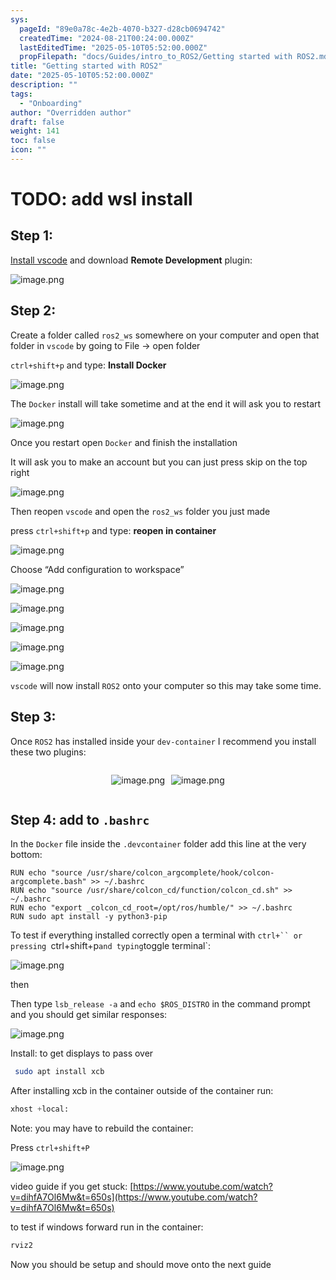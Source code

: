 ```yaml
---
sys:
  pageId: "89e0a78c-4e2b-4070-b327-d28cb0694742"
  createdTime: "2024-08-21T00:24:00.000Z"
  lastEditedTime: "2025-05-10T05:52:00.000Z"
  propFilepath: "docs/Guides/intro_to_ROS2/Getting started with ROS2.md"
title: "Getting started with ROS2"
date: "2025-05-10T05:52:00.000Z"
description: ""
tags:
  - "Onboarding"
author: "Overridden author"
draft: false
weight: 141
toc: false
icon: ""
---
```


# TODO: add wsl install

## Step 1:

[Install vscode](https://code.visualstudio.com/download) and download **Remote Development** plugin:

![image.png](https://prod-files-secure.s3.us-west-2.amazonaws.com/d518164a-d88e-44d1-a4ee-3adb3bd8bce0/efb52993-1881-4a40-b95e-6f020334f022/image.png?X-Amz-Algorithm=AWS4-HMAC-SHA256&X-Amz-Content-Sha256=UNSIGNED-PAYLOAD&X-Amz-Credential=ASIAZI2LB46665EUPPIW%2F20250621%2Fus-west-2%2Fs3%2Faws4_request&X-Amz-Date=20250621T110602Z&X-Amz-Expires=3600&X-Amz-Security-Token=IQoJb3JpZ2luX2VjEOj%2F%2F%2F%2F%2F%2F%2F%2F%2F%2FwEaCXVzLXdlc3QtMiJHMEUCIBPTiFfLvMsbzubSGyJbNnp4uN72b4jEORnFlIYCw%2B0%2FAiEA8sfusO%2FQojeKF2BgjeNqqRyECtXfvzriZQV%2Fwyry74sqiAQI0f%2F%2F%2F%2F%2F%2F%2F%2F%2F%2FARAAGgw2Mzc0MjMxODM4MDUiDMSr%2BNxKNpArsGdLZSrcA7Qfp5G0ThyzOhicjLFt015vFjnyhSuITHx%2BoMsypx5dQUr%2FKmPUJhv5VO2uWB5GQ%2B8p1kLAAJTL9VH2Zoh7Mfwx9%2BE%2BDQEIiiQWFUvFu2sh76qmiAQh7kBNX%2BXh043rtXWEie07fs0cZt%2Baz%2Fsb1ujLDUB2oRR8ZS00IuqycmVIqhQNP87Nda66u9s7we7fWRLgAbdfvRVcS6USjl8Go0O9cPuOrgOSU5VZHrgceH0ZfrKsbH9vsOg3%2BamipKShq3t67JkVFVHrb%2BD5r4Y7idx8gG3IxWglWZhX2hjymaFZyyXppCCOCIXyPe9K%2F8XokYJ5cTewdLcwsT4kF6mDGZV5H3zeEzfTbwhCjADmJAPNoe7OjWVVFSPliYDZMm93Geo6NgvCB78Jq%2FRS6AoatrNmt%2Bx39R7ae2WwQyweuRZudszV1EHPWZP8QEHPKGhn%2F%2FqkCU%2FBh6FeGBpMMSFmU66RuKNamrCY0q9Kz3SVC9AMP%2BbPEyAka2AnJfVWVbDTiwGWh6%2F7W9gU4W5nG%2B6lSwotM7jDLMIcbovXa0gcA3imuSVPvk1z7D%2FR57MTUQw7mRLl9m7Op%2BibQ7WGB7UJX35NafUC7Rlhef0C4AtZPchAuiFuCzJEiejVPv9DMO7L2cIGOqUBMYu4mkaL2iWBmJO4Fdx%2Bm7F4RkaDVriEsPffLgmjQLNOIycd6qDrEUQYBYuI4J%2Fs1PTfxl5Z7yAh40GFAEqcZGVcj8zomN9xFn4ouhqR8eCS18h9IUroa0DAlAqEQgt28Bd5heh%2BsAdMTS%2BBJSQRMJe4FlrH5MeNrYkGTC19weXP%2BZNtRk4xEnpkjndchF6TE9ZjS5T9JWuiKDfsvjFmwpyovv3m&X-Amz-Signature=6ace73a5cad2b4c3c8db94a2e543031113181619cb3f499229bf5d7e2632d0b3&X-Amz-SignedHeaders=host&x-amz-checksum-mode=ENABLED&x-id=GetObject)

## Step 2:

Create a folder called `ros2_ws` somewhere on your computer and open that folder in `vscode` by going to File → open folder 

`ctrl+shift+p` and type: **Install Docker**

![image.png](https://prod-files-secure.s3.us-west-2.amazonaws.com/d518164a-d88e-44d1-a4ee-3adb3bd8bce0/2269dc0e-1cd5-47ff-bceb-c04ad9b2eab0/image.png?X-Amz-Algorithm=AWS4-HMAC-SHA256&X-Amz-Content-Sha256=UNSIGNED-PAYLOAD&X-Amz-Credential=ASIAZI2LB46665EUPPIW%2F20250621%2Fus-west-2%2Fs3%2Faws4_request&X-Amz-Date=20250621T110602Z&X-Amz-Expires=3600&X-Amz-Security-Token=IQoJb3JpZ2luX2VjEOj%2F%2F%2F%2F%2F%2F%2F%2F%2F%2FwEaCXVzLXdlc3QtMiJHMEUCIBPTiFfLvMsbzubSGyJbNnp4uN72b4jEORnFlIYCw%2B0%2FAiEA8sfusO%2FQojeKF2BgjeNqqRyECtXfvzriZQV%2Fwyry74sqiAQI0f%2F%2F%2F%2F%2F%2F%2F%2F%2F%2FARAAGgw2Mzc0MjMxODM4MDUiDMSr%2BNxKNpArsGdLZSrcA7Qfp5G0ThyzOhicjLFt015vFjnyhSuITHx%2BoMsypx5dQUr%2FKmPUJhv5VO2uWB5GQ%2B8p1kLAAJTL9VH2Zoh7Mfwx9%2BE%2BDQEIiiQWFUvFu2sh76qmiAQh7kBNX%2BXh043rtXWEie07fs0cZt%2Baz%2Fsb1ujLDUB2oRR8ZS00IuqycmVIqhQNP87Nda66u9s7we7fWRLgAbdfvRVcS6USjl8Go0O9cPuOrgOSU5VZHrgceH0ZfrKsbH9vsOg3%2BamipKShq3t67JkVFVHrb%2BD5r4Y7idx8gG3IxWglWZhX2hjymaFZyyXppCCOCIXyPe9K%2F8XokYJ5cTewdLcwsT4kF6mDGZV5H3zeEzfTbwhCjADmJAPNoe7OjWVVFSPliYDZMm93Geo6NgvCB78Jq%2FRS6AoatrNmt%2Bx39R7ae2WwQyweuRZudszV1EHPWZP8QEHPKGhn%2F%2FqkCU%2FBh6FeGBpMMSFmU66RuKNamrCY0q9Kz3SVC9AMP%2BbPEyAka2AnJfVWVbDTiwGWh6%2F7W9gU4W5nG%2B6lSwotM7jDLMIcbovXa0gcA3imuSVPvk1z7D%2FR57MTUQw7mRLl9m7Op%2BibQ7WGB7UJX35NafUC7Rlhef0C4AtZPchAuiFuCzJEiejVPv9DMO7L2cIGOqUBMYu4mkaL2iWBmJO4Fdx%2Bm7F4RkaDVriEsPffLgmjQLNOIycd6qDrEUQYBYuI4J%2Fs1PTfxl5Z7yAh40GFAEqcZGVcj8zomN9xFn4ouhqR8eCS18h9IUroa0DAlAqEQgt28Bd5heh%2BsAdMTS%2BBJSQRMJe4FlrH5MeNrYkGTC19weXP%2BZNtRk4xEnpkjndchF6TE9ZjS5T9JWuiKDfsvjFmwpyovv3m&X-Amz-Signature=4c350191cb4b75b57425e06711dc533e15152330d74d502a1702436dfcf87dbd&X-Amz-SignedHeaders=host&x-amz-checksum-mode=ENABLED&x-id=GetObject)

The `Docker` install will take sometime and at the end it will ask you to restart

![image.png](https://prod-files-secure.s3.us-west-2.amazonaws.com/d518164a-d88e-44d1-a4ee-3adb3bd8bce0/ed233f78-be33-4b1f-b89c-9c346c0e961e/image.png?X-Amz-Algorithm=AWS4-HMAC-SHA256&X-Amz-Content-Sha256=UNSIGNED-PAYLOAD&X-Amz-Credential=ASIAZI2LB46665EUPPIW%2F20250621%2Fus-west-2%2Fs3%2Faws4_request&X-Amz-Date=20250621T110602Z&X-Amz-Expires=3600&X-Amz-Security-Token=IQoJb3JpZ2luX2VjEOj%2F%2F%2F%2F%2F%2F%2F%2F%2F%2FwEaCXVzLXdlc3QtMiJHMEUCIBPTiFfLvMsbzubSGyJbNnp4uN72b4jEORnFlIYCw%2B0%2FAiEA8sfusO%2FQojeKF2BgjeNqqRyECtXfvzriZQV%2Fwyry74sqiAQI0f%2F%2F%2F%2F%2F%2F%2F%2F%2F%2FARAAGgw2Mzc0MjMxODM4MDUiDMSr%2BNxKNpArsGdLZSrcA7Qfp5G0ThyzOhicjLFt015vFjnyhSuITHx%2BoMsypx5dQUr%2FKmPUJhv5VO2uWB5GQ%2B8p1kLAAJTL9VH2Zoh7Mfwx9%2BE%2BDQEIiiQWFUvFu2sh76qmiAQh7kBNX%2BXh043rtXWEie07fs0cZt%2Baz%2Fsb1ujLDUB2oRR8ZS00IuqycmVIqhQNP87Nda66u9s7we7fWRLgAbdfvRVcS6USjl8Go0O9cPuOrgOSU5VZHrgceH0ZfrKsbH9vsOg3%2BamipKShq3t67JkVFVHrb%2BD5r4Y7idx8gG3IxWglWZhX2hjymaFZyyXppCCOCIXyPe9K%2F8XokYJ5cTewdLcwsT4kF6mDGZV5H3zeEzfTbwhCjADmJAPNoe7OjWVVFSPliYDZMm93Geo6NgvCB78Jq%2FRS6AoatrNmt%2Bx39R7ae2WwQyweuRZudszV1EHPWZP8QEHPKGhn%2F%2FqkCU%2FBh6FeGBpMMSFmU66RuKNamrCY0q9Kz3SVC9AMP%2BbPEyAka2AnJfVWVbDTiwGWh6%2F7W9gU4W5nG%2B6lSwotM7jDLMIcbovXa0gcA3imuSVPvk1z7D%2FR57MTUQw7mRLl9m7Op%2BibQ7WGB7UJX35NafUC7Rlhef0C4AtZPchAuiFuCzJEiejVPv9DMO7L2cIGOqUBMYu4mkaL2iWBmJO4Fdx%2Bm7F4RkaDVriEsPffLgmjQLNOIycd6qDrEUQYBYuI4J%2Fs1PTfxl5Z7yAh40GFAEqcZGVcj8zomN9xFn4ouhqR8eCS18h9IUroa0DAlAqEQgt28Bd5heh%2BsAdMTS%2BBJSQRMJe4FlrH5MeNrYkGTC19weXP%2BZNtRk4xEnpkjndchF6TE9ZjS5T9JWuiKDfsvjFmwpyovv3m&X-Amz-Signature=808b66a13482342b9f2d631a1e545f1a1ebcb4251355c8b75409508ed94ad017&X-Amz-SignedHeaders=host&x-amz-checksum-mode=ENABLED&x-id=GetObject)

Once you restart open `Docker` and finish the installation

It will ask you to make an account but you can just press skip on the top right

![image.png](https://prod-files-secure.s3.us-west-2.amazonaws.com/d518164a-d88e-44d1-a4ee-3adb3bd8bce0/21010ad9-1659-4fd9-9f59-9932a09b2a3d/image.png?X-Amz-Algorithm=AWS4-HMAC-SHA256&X-Amz-Content-Sha256=UNSIGNED-PAYLOAD&X-Amz-Credential=ASIAZI2LB46665EUPPIW%2F20250621%2Fus-west-2%2Fs3%2Faws4_request&X-Amz-Date=20250621T110602Z&X-Amz-Expires=3600&X-Amz-Security-Token=IQoJb3JpZ2luX2VjEOj%2F%2F%2F%2F%2F%2F%2F%2F%2F%2FwEaCXVzLXdlc3QtMiJHMEUCIBPTiFfLvMsbzubSGyJbNnp4uN72b4jEORnFlIYCw%2B0%2FAiEA8sfusO%2FQojeKF2BgjeNqqRyECtXfvzriZQV%2Fwyry74sqiAQI0f%2F%2F%2F%2F%2F%2F%2F%2F%2F%2FARAAGgw2Mzc0MjMxODM4MDUiDMSr%2BNxKNpArsGdLZSrcA7Qfp5G0ThyzOhicjLFt015vFjnyhSuITHx%2BoMsypx5dQUr%2FKmPUJhv5VO2uWB5GQ%2B8p1kLAAJTL9VH2Zoh7Mfwx9%2BE%2BDQEIiiQWFUvFu2sh76qmiAQh7kBNX%2BXh043rtXWEie07fs0cZt%2Baz%2Fsb1ujLDUB2oRR8ZS00IuqycmVIqhQNP87Nda66u9s7we7fWRLgAbdfvRVcS6USjl8Go0O9cPuOrgOSU5VZHrgceH0ZfrKsbH9vsOg3%2BamipKShq3t67JkVFVHrb%2BD5r4Y7idx8gG3IxWglWZhX2hjymaFZyyXppCCOCIXyPe9K%2F8XokYJ5cTewdLcwsT4kF6mDGZV5H3zeEzfTbwhCjADmJAPNoe7OjWVVFSPliYDZMm93Geo6NgvCB78Jq%2FRS6AoatrNmt%2Bx39R7ae2WwQyweuRZudszV1EHPWZP8QEHPKGhn%2F%2FqkCU%2FBh6FeGBpMMSFmU66RuKNamrCY0q9Kz3SVC9AMP%2BbPEyAka2AnJfVWVbDTiwGWh6%2F7W9gU4W5nG%2B6lSwotM7jDLMIcbovXa0gcA3imuSVPvk1z7D%2FR57MTUQw7mRLl9m7Op%2BibQ7WGB7UJX35NafUC7Rlhef0C4AtZPchAuiFuCzJEiejVPv9DMO7L2cIGOqUBMYu4mkaL2iWBmJO4Fdx%2Bm7F4RkaDVriEsPffLgmjQLNOIycd6qDrEUQYBYuI4J%2Fs1PTfxl5Z7yAh40GFAEqcZGVcj8zomN9xFn4ouhqR8eCS18h9IUroa0DAlAqEQgt28Bd5heh%2BsAdMTS%2BBJSQRMJe4FlrH5MeNrYkGTC19weXP%2BZNtRk4xEnpkjndchF6TE9ZjS5T9JWuiKDfsvjFmwpyovv3m&X-Amz-Signature=e479202b8fc1a44dec1f72be4ecdc2dd0adb197c70c7f66fff1819e12cc2b828&X-Amz-SignedHeaders=host&x-amz-checksum-mode=ENABLED&x-id=GetObject)

Then reopen `vscode` and open the `ros2_ws` folder you just made

press `ctrl+shift+p` and type: **reopen in container**

![image.png](https://prod-files-secure.s3.us-west-2.amazonaws.com/d518164a-d88e-44d1-a4ee-3adb3bd8bce0/4e93b8c2-41ad-488c-8095-c74205196118/image.png?X-Amz-Algorithm=AWS4-HMAC-SHA256&X-Amz-Content-Sha256=UNSIGNED-PAYLOAD&X-Amz-Credential=ASIAZI2LB46665EUPPIW%2F20250621%2Fus-west-2%2Fs3%2Faws4_request&X-Amz-Date=20250621T110602Z&X-Amz-Expires=3600&X-Amz-Security-Token=IQoJb3JpZ2luX2VjEOj%2F%2F%2F%2F%2F%2F%2F%2F%2F%2FwEaCXVzLXdlc3QtMiJHMEUCIBPTiFfLvMsbzubSGyJbNnp4uN72b4jEORnFlIYCw%2B0%2FAiEA8sfusO%2FQojeKF2BgjeNqqRyECtXfvzriZQV%2Fwyry74sqiAQI0f%2F%2F%2F%2F%2F%2F%2F%2F%2F%2FARAAGgw2Mzc0MjMxODM4MDUiDMSr%2BNxKNpArsGdLZSrcA7Qfp5G0ThyzOhicjLFt015vFjnyhSuITHx%2BoMsypx5dQUr%2FKmPUJhv5VO2uWB5GQ%2B8p1kLAAJTL9VH2Zoh7Mfwx9%2BE%2BDQEIiiQWFUvFu2sh76qmiAQh7kBNX%2BXh043rtXWEie07fs0cZt%2Baz%2Fsb1ujLDUB2oRR8ZS00IuqycmVIqhQNP87Nda66u9s7we7fWRLgAbdfvRVcS6USjl8Go0O9cPuOrgOSU5VZHrgceH0ZfrKsbH9vsOg3%2BamipKShq3t67JkVFVHrb%2BD5r4Y7idx8gG3IxWglWZhX2hjymaFZyyXppCCOCIXyPe9K%2F8XokYJ5cTewdLcwsT4kF6mDGZV5H3zeEzfTbwhCjADmJAPNoe7OjWVVFSPliYDZMm93Geo6NgvCB78Jq%2FRS6AoatrNmt%2Bx39R7ae2WwQyweuRZudszV1EHPWZP8QEHPKGhn%2F%2FqkCU%2FBh6FeGBpMMSFmU66RuKNamrCY0q9Kz3SVC9AMP%2BbPEyAka2AnJfVWVbDTiwGWh6%2F7W9gU4W5nG%2B6lSwotM7jDLMIcbovXa0gcA3imuSVPvk1z7D%2FR57MTUQw7mRLl9m7Op%2BibQ7WGB7UJX35NafUC7Rlhef0C4AtZPchAuiFuCzJEiejVPv9DMO7L2cIGOqUBMYu4mkaL2iWBmJO4Fdx%2Bm7F4RkaDVriEsPffLgmjQLNOIycd6qDrEUQYBYuI4J%2Fs1PTfxl5Z7yAh40GFAEqcZGVcj8zomN9xFn4ouhqR8eCS18h9IUroa0DAlAqEQgt28Bd5heh%2BsAdMTS%2BBJSQRMJe4FlrH5MeNrYkGTC19weXP%2BZNtRk4xEnpkjndchF6TE9ZjS5T9JWuiKDfsvjFmwpyovv3m&X-Amz-Signature=889ae5a914feea0041cc3dfe85ddc70b9812e4d2fd462a8bc629304d167eda10&X-Amz-SignedHeaders=host&x-amz-checksum-mode=ENABLED&x-id=GetObject)

Choose “Add configuration to workspace”

![image.png](https://prod-files-secure.s3.us-west-2.amazonaws.com/d518164a-d88e-44d1-a4ee-3adb3bd8bce0/9560b282-5060-4989-ba37-97e7b2c22476/image.png?X-Amz-Algorithm=AWS4-HMAC-SHA256&X-Amz-Content-Sha256=UNSIGNED-PAYLOAD&X-Amz-Credential=ASIAZI2LB46665EUPPIW%2F20250621%2Fus-west-2%2Fs3%2Faws4_request&X-Amz-Date=20250621T110602Z&X-Amz-Expires=3600&X-Amz-Security-Token=IQoJb3JpZ2luX2VjEOj%2F%2F%2F%2F%2F%2F%2F%2F%2F%2FwEaCXVzLXdlc3QtMiJHMEUCIBPTiFfLvMsbzubSGyJbNnp4uN72b4jEORnFlIYCw%2B0%2FAiEA8sfusO%2FQojeKF2BgjeNqqRyECtXfvzriZQV%2Fwyry74sqiAQI0f%2F%2F%2F%2F%2F%2F%2F%2F%2F%2FARAAGgw2Mzc0MjMxODM4MDUiDMSr%2BNxKNpArsGdLZSrcA7Qfp5G0ThyzOhicjLFt015vFjnyhSuITHx%2BoMsypx5dQUr%2FKmPUJhv5VO2uWB5GQ%2B8p1kLAAJTL9VH2Zoh7Mfwx9%2BE%2BDQEIiiQWFUvFu2sh76qmiAQh7kBNX%2BXh043rtXWEie07fs0cZt%2Baz%2Fsb1ujLDUB2oRR8ZS00IuqycmVIqhQNP87Nda66u9s7we7fWRLgAbdfvRVcS6USjl8Go0O9cPuOrgOSU5VZHrgceH0ZfrKsbH9vsOg3%2BamipKShq3t67JkVFVHrb%2BD5r4Y7idx8gG3IxWglWZhX2hjymaFZyyXppCCOCIXyPe9K%2F8XokYJ5cTewdLcwsT4kF6mDGZV5H3zeEzfTbwhCjADmJAPNoe7OjWVVFSPliYDZMm93Geo6NgvCB78Jq%2FRS6AoatrNmt%2Bx39R7ae2WwQyweuRZudszV1EHPWZP8QEHPKGhn%2F%2FqkCU%2FBh6FeGBpMMSFmU66RuKNamrCY0q9Kz3SVC9AMP%2BbPEyAka2AnJfVWVbDTiwGWh6%2F7W9gU4W5nG%2B6lSwotM7jDLMIcbovXa0gcA3imuSVPvk1z7D%2FR57MTUQw7mRLl9m7Op%2BibQ7WGB7UJX35NafUC7Rlhef0C4AtZPchAuiFuCzJEiejVPv9DMO7L2cIGOqUBMYu4mkaL2iWBmJO4Fdx%2Bm7F4RkaDVriEsPffLgmjQLNOIycd6qDrEUQYBYuI4J%2Fs1PTfxl5Z7yAh40GFAEqcZGVcj8zomN9xFn4ouhqR8eCS18h9IUroa0DAlAqEQgt28Bd5heh%2BsAdMTS%2BBJSQRMJe4FlrH5MeNrYkGTC19weXP%2BZNtRk4xEnpkjndchF6TE9ZjS5T9JWuiKDfsvjFmwpyovv3m&X-Amz-Signature=478086452ec6f38ae2ddee2c0a4eccceaa6d33276252eec7d3af4fc0a7b68902&X-Amz-SignedHeaders=host&x-amz-checksum-mode=ENABLED&x-id=GetObject)

![image.png](https://prod-files-secure.s3.us-west-2.amazonaws.com/d518164a-d88e-44d1-a4ee-3adb3bd8bce0/2ee63f81-886b-48e8-a553-dc6e5eac99e4/image.png?X-Amz-Algorithm=AWS4-HMAC-SHA256&X-Amz-Content-Sha256=UNSIGNED-PAYLOAD&X-Amz-Credential=ASIAZI2LB46665EUPPIW%2F20250621%2Fus-west-2%2Fs3%2Faws4_request&X-Amz-Date=20250621T110602Z&X-Amz-Expires=3600&X-Amz-Security-Token=IQoJb3JpZ2luX2VjEOj%2F%2F%2F%2F%2F%2F%2F%2F%2F%2FwEaCXVzLXdlc3QtMiJHMEUCIBPTiFfLvMsbzubSGyJbNnp4uN72b4jEORnFlIYCw%2B0%2FAiEA8sfusO%2FQojeKF2BgjeNqqRyECtXfvzriZQV%2Fwyry74sqiAQI0f%2F%2F%2F%2F%2F%2F%2F%2F%2F%2FARAAGgw2Mzc0MjMxODM4MDUiDMSr%2BNxKNpArsGdLZSrcA7Qfp5G0ThyzOhicjLFt015vFjnyhSuITHx%2BoMsypx5dQUr%2FKmPUJhv5VO2uWB5GQ%2B8p1kLAAJTL9VH2Zoh7Mfwx9%2BE%2BDQEIiiQWFUvFu2sh76qmiAQh7kBNX%2BXh043rtXWEie07fs0cZt%2Baz%2Fsb1ujLDUB2oRR8ZS00IuqycmVIqhQNP87Nda66u9s7we7fWRLgAbdfvRVcS6USjl8Go0O9cPuOrgOSU5VZHrgceH0ZfrKsbH9vsOg3%2BamipKShq3t67JkVFVHrb%2BD5r4Y7idx8gG3IxWglWZhX2hjymaFZyyXppCCOCIXyPe9K%2F8XokYJ5cTewdLcwsT4kF6mDGZV5H3zeEzfTbwhCjADmJAPNoe7OjWVVFSPliYDZMm93Geo6NgvCB78Jq%2FRS6AoatrNmt%2Bx39R7ae2WwQyweuRZudszV1EHPWZP8QEHPKGhn%2F%2FqkCU%2FBh6FeGBpMMSFmU66RuKNamrCY0q9Kz3SVC9AMP%2BbPEyAka2AnJfVWVbDTiwGWh6%2F7W9gU4W5nG%2B6lSwotM7jDLMIcbovXa0gcA3imuSVPvk1z7D%2FR57MTUQw7mRLl9m7Op%2BibQ7WGB7UJX35NafUC7Rlhef0C4AtZPchAuiFuCzJEiejVPv9DMO7L2cIGOqUBMYu4mkaL2iWBmJO4Fdx%2Bm7F4RkaDVriEsPffLgmjQLNOIycd6qDrEUQYBYuI4J%2Fs1PTfxl5Z7yAh40GFAEqcZGVcj8zomN9xFn4ouhqR8eCS18h9IUroa0DAlAqEQgt28Bd5heh%2BsAdMTS%2BBJSQRMJe4FlrH5MeNrYkGTC19weXP%2BZNtRk4xEnpkjndchF6TE9ZjS5T9JWuiKDfsvjFmwpyovv3m&X-Amz-Signature=1c9797fe8c028ef6368f405ac2b133c37b0b6fed9a3558a1e43507e6a1415047&X-Amz-SignedHeaders=host&x-amz-checksum-mode=ENABLED&x-id=GetObject)

![image.png](https://prod-files-secure.s3.us-west-2.amazonaws.com/d518164a-d88e-44d1-a4ee-3adb3bd8bce0/ae1580b2-b048-407e-aed9-b584224a7a04/image.png?X-Amz-Algorithm=AWS4-HMAC-SHA256&X-Amz-Content-Sha256=UNSIGNED-PAYLOAD&X-Amz-Credential=ASIAZI2LB46665EUPPIW%2F20250621%2Fus-west-2%2Fs3%2Faws4_request&X-Amz-Date=20250621T110602Z&X-Amz-Expires=3600&X-Amz-Security-Token=IQoJb3JpZ2luX2VjEOj%2F%2F%2F%2F%2F%2F%2F%2F%2F%2FwEaCXVzLXdlc3QtMiJHMEUCIBPTiFfLvMsbzubSGyJbNnp4uN72b4jEORnFlIYCw%2B0%2FAiEA8sfusO%2FQojeKF2BgjeNqqRyECtXfvzriZQV%2Fwyry74sqiAQI0f%2F%2F%2F%2F%2F%2F%2F%2F%2F%2FARAAGgw2Mzc0MjMxODM4MDUiDMSr%2BNxKNpArsGdLZSrcA7Qfp5G0ThyzOhicjLFt015vFjnyhSuITHx%2BoMsypx5dQUr%2FKmPUJhv5VO2uWB5GQ%2B8p1kLAAJTL9VH2Zoh7Mfwx9%2BE%2BDQEIiiQWFUvFu2sh76qmiAQh7kBNX%2BXh043rtXWEie07fs0cZt%2Baz%2Fsb1ujLDUB2oRR8ZS00IuqycmVIqhQNP87Nda66u9s7we7fWRLgAbdfvRVcS6USjl8Go0O9cPuOrgOSU5VZHrgceH0ZfrKsbH9vsOg3%2BamipKShq3t67JkVFVHrb%2BD5r4Y7idx8gG3IxWglWZhX2hjymaFZyyXppCCOCIXyPe9K%2F8XokYJ5cTewdLcwsT4kF6mDGZV5H3zeEzfTbwhCjADmJAPNoe7OjWVVFSPliYDZMm93Geo6NgvCB78Jq%2FRS6AoatrNmt%2Bx39R7ae2WwQyweuRZudszV1EHPWZP8QEHPKGhn%2F%2FqkCU%2FBh6FeGBpMMSFmU66RuKNamrCY0q9Kz3SVC9AMP%2BbPEyAka2AnJfVWVbDTiwGWh6%2F7W9gU4W5nG%2B6lSwotM7jDLMIcbovXa0gcA3imuSVPvk1z7D%2FR57MTUQw7mRLl9m7Op%2BibQ7WGB7UJX35NafUC7Rlhef0C4AtZPchAuiFuCzJEiejVPv9DMO7L2cIGOqUBMYu4mkaL2iWBmJO4Fdx%2Bm7F4RkaDVriEsPffLgmjQLNOIycd6qDrEUQYBYuI4J%2Fs1PTfxl5Z7yAh40GFAEqcZGVcj8zomN9xFn4ouhqR8eCS18h9IUroa0DAlAqEQgt28Bd5heh%2BsAdMTS%2BBJSQRMJe4FlrH5MeNrYkGTC19weXP%2BZNtRk4xEnpkjndchF6TE9ZjS5T9JWuiKDfsvjFmwpyovv3m&X-Amz-Signature=7c2690c7224477ccd2adbf112e8bab04fdecbb256bfd17086823be60bbe0ae26&X-Amz-SignedHeaders=host&x-amz-checksum-mode=ENABLED&x-id=GetObject)

![image.png](https://prod-files-secure.s3.us-west-2.amazonaws.com/d518164a-d88e-44d1-a4ee-3adb3bd8bce0/53255b28-f75e-430f-b9e3-c0ac8577e42b/image.png?X-Amz-Algorithm=AWS4-HMAC-SHA256&X-Amz-Content-Sha256=UNSIGNED-PAYLOAD&X-Amz-Credential=ASIAZI2LB46665EUPPIW%2F20250621%2Fus-west-2%2Fs3%2Faws4_request&X-Amz-Date=20250621T110602Z&X-Amz-Expires=3600&X-Amz-Security-Token=IQoJb3JpZ2luX2VjEOj%2F%2F%2F%2F%2F%2F%2F%2F%2F%2FwEaCXVzLXdlc3QtMiJHMEUCIBPTiFfLvMsbzubSGyJbNnp4uN72b4jEORnFlIYCw%2B0%2FAiEA8sfusO%2FQojeKF2BgjeNqqRyECtXfvzriZQV%2Fwyry74sqiAQI0f%2F%2F%2F%2F%2F%2F%2F%2F%2F%2FARAAGgw2Mzc0MjMxODM4MDUiDMSr%2BNxKNpArsGdLZSrcA7Qfp5G0ThyzOhicjLFt015vFjnyhSuITHx%2BoMsypx5dQUr%2FKmPUJhv5VO2uWB5GQ%2B8p1kLAAJTL9VH2Zoh7Mfwx9%2BE%2BDQEIiiQWFUvFu2sh76qmiAQh7kBNX%2BXh043rtXWEie07fs0cZt%2Baz%2Fsb1ujLDUB2oRR8ZS00IuqycmVIqhQNP87Nda66u9s7we7fWRLgAbdfvRVcS6USjl8Go0O9cPuOrgOSU5VZHrgceH0ZfrKsbH9vsOg3%2BamipKShq3t67JkVFVHrb%2BD5r4Y7idx8gG3IxWglWZhX2hjymaFZyyXppCCOCIXyPe9K%2F8XokYJ5cTewdLcwsT4kF6mDGZV5H3zeEzfTbwhCjADmJAPNoe7OjWVVFSPliYDZMm93Geo6NgvCB78Jq%2FRS6AoatrNmt%2Bx39R7ae2WwQyweuRZudszV1EHPWZP8QEHPKGhn%2F%2FqkCU%2FBh6FeGBpMMSFmU66RuKNamrCY0q9Kz3SVC9AMP%2BbPEyAka2AnJfVWVbDTiwGWh6%2F7W9gU4W5nG%2B6lSwotM7jDLMIcbovXa0gcA3imuSVPvk1z7D%2FR57MTUQw7mRLl9m7Op%2BibQ7WGB7UJX35NafUC7Rlhef0C4AtZPchAuiFuCzJEiejVPv9DMO7L2cIGOqUBMYu4mkaL2iWBmJO4Fdx%2Bm7F4RkaDVriEsPffLgmjQLNOIycd6qDrEUQYBYuI4J%2Fs1PTfxl5Z7yAh40GFAEqcZGVcj8zomN9xFn4ouhqR8eCS18h9IUroa0DAlAqEQgt28Bd5heh%2BsAdMTS%2BBJSQRMJe4FlrH5MeNrYkGTC19weXP%2BZNtRk4xEnpkjndchF6TE9ZjS5T9JWuiKDfsvjFmwpyovv3m&X-Amz-Signature=8b3e1a8dc25da91956c44a37c8e457de0c4217c0e0db42789a065a456202b943&X-Amz-SignedHeaders=host&x-amz-checksum-mode=ENABLED&x-id=GetObject)

![image.png](https://prod-files-secure.s3.us-west-2.amazonaws.com/d518164a-d88e-44d1-a4ee-3adb3bd8bce0/7c562767-5af9-4ffb-97d1-327bcdf4ee00/image.png?X-Amz-Algorithm=AWS4-HMAC-SHA256&X-Amz-Content-Sha256=UNSIGNED-PAYLOAD&X-Amz-Credential=ASIAZI2LB46665EUPPIW%2F20250621%2Fus-west-2%2Fs3%2Faws4_request&X-Amz-Date=20250621T110602Z&X-Amz-Expires=3600&X-Amz-Security-Token=IQoJb3JpZ2luX2VjEOj%2F%2F%2F%2F%2F%2F%2F%2F%2F%2FwEaCXVzLXdlc3QtMiJHMEUCIBPTiFfLvMsbzubSGyJbNnp4uN72b4jEORnFlIYCw%2B0%2FAiEA8sfusO%2FQojeKF2BgjeNqqRyECtXfvzriZQV%2Fwyry74sqiAQI0f%2F%2F%2F%2F%2F%2F%2F%2F%2F%2FARAAGgw2Mzc0MjMxODM4MDUiDMSr%2BNxKNpArsGdLZSrcA7Qfp5G0ThyzOhicjLFt015vFjnyhSuITHx%2BoMsypx5dQUr%2FKmPUJhv5VO2uWB5GQ%2B8p1kLAAJTL9VH2Zoh7Mfwx9%2BE%2BDQEIiiQWFUvFu2sh76qmiAQh7kBNX%2BXh043rtXWEie07fs0cZt%2Baz%2Fsb1ujLDUB2oRR8ZS00IuqycmVIqhQNP87Nda66u9s7we7fWRLgAbdfvRVcS6USjl8Go0O9cPuOrgOSU5VZHrgceH0ZfrKsbH9vsOg3%2BamipKShq3t67JkVFVHrb%2BD5r4Y7idx8gG3IxWglWZhX2hjymaFZyyXppCCOCIXyPe9K%2F8XokYJ5cTewdLcwsT4kF6mDGZV5H3zeEzfTbwhCjADmJAPNoe7OjWVVFSPliYDZMm93Geo6NgvCB78Jq%2FRS6AoatrNmt%2Bx39R7ae2WwQyweuRZudszV1EHPWZP8QEHPKGhn%2F%2FqkCU%2FBh6FeGBpMMSFmU66RuKNamrCY0q9Kz3SVC9AMP%2BbPEyAka2AnJfVWVbDTiwGWh6%2F7W9gU4W5nG%2B6lSwotM7jDLMIcbovXa0gcA3imuSVPvk1z7D%2FR57MTUQw7mRLl9m7Op%2BibQ7WGB7UJX35NafUC7Rlhef0C4AtZPchAuiFuCzJEiejVPv9DMO7L2cIGOqUBMYu4mkaL2iWBmJO4Fdx%2Bm7F4RkaDVriEsPffLgmjQLNOIycd6qDrEUQYBYuI4J%2Fs1PTfxl5Z7yAh40GFAEqcZGVcj8zomN9xFn4ouhqR8eCS18h9IUroa0DAlAqEQgt28Bd5heh%2BsAdMTS%2BBJSQRMJe4FlrH5MeNrYkGTC19weXP%2BZNtRk4xEnpkjndchF6TE9ZjS5T9JWuiKDfsvjFmwpyovv3m&X-Amz-Signature=14d0aa813fd97ae4ee6d0012844ec50bda0b9c33e24ccf1a32d1092799fcbf19&X-Amz-SignedHeaders=host&x-amz-checksum-mode=ENABLED&x-id=GetObject)

`vscode` will now install `ROS2` onto your computer so this may take some time.

## Step 3:

Once `ROS2` has installed inside your `dev-container` I recommend you install these two plugins:

<div style="display: flex;flex-direction: row; column-gap:10px; max-width: 630px;justify-content: center;">
<div>

![image.png](https://prod-files-secure.s3.us-west-2.amazonaws.com/d518164a-d88e-44d1-a4ee-3adb3bd8bce0/3fc3d550-5a54-4ba1-ba6b-faa01cdb7369/image.png?X-Amz-Algorithm=AWS4-HMAC-SHA256&X-Amz-Content-Sha256=UNSIGNED-PAYLOAD&X-Amz-Credential=ASIAZI2LB4665IIHCXO4%2F20250621%2Fus-west-2%2Fs3%2Faws4_request&X-Amz-Date=20250621T110607Z&X-Amz-Expires=3600&X-Amz-Security-Token=IQoJb3JpZ2luX2VjEOb%2F%2F%2F%2F%2F%2F%2F%2F%2F%2FwEaCXVzLXdlc3QtMiJGMEQCIDpS3CBEHfVfswDS9iYAoOok0%2FVfyswhNvjF5yMCjV6WAiBIOAUc4dMSpcaIf3yAGH9u2U4epNFGsfgAkP%2FP6qWw8iqIBAjP%2F%2F%2F%2F%2F%2F%2F%2F%2F%2F8BEAAaDDYzNzQyMzE4MzgwNSIMxtmc89gykz9JcMh%2BKtwD%2FgTf2erJB25bdjmYTdcALpxnhQcPWuf07%2FrUQZ7TEkldlKW3KhL2Kjen95prm9hVmoPSf%2B5utPeccp1Re5Pa3obtM4q5aidV1CyI8iFkqlCcewzPSHov8X6X%2Bnti5%2Fd95i9wjMZX2HytbyC8XLtzlL7W2w6KGDdb2m5ZubJncwP547n533MRHR3WacfcKWFQxwJzn%2BwvOvTME0E7mlSoMBQEz0MKfU9Vc1H46JR8Je9kkjK8kB7PB%2FYTbwsOSFf3wgwYsVrj9qX17mY39kJrA4QSDjyVQQlK3v8eRJuC6664tMtQ%2FsajCJHWROkqAlNvimPMxQEFbXwVZa7Ea5piQlYdttrv93scbtHW6qxNNpSupNMjl7cgy2RujNT%2FXcSmDL%2FunZBwWacR1Ml3%2BxIi9uvtb7jhqC9aMdfwrE6Yum%2BDWebHZCGXjUlePAZgItrNkvXc4Wi5e0SHcd4gmXZzDAyDvL1hQ5l1lX5z%2F0%2Bu66ZrJusxE7LUBvyyeHBxXJhpToUEtUubacbWxSORpbYrcctDT2OoZPTrrIcJx2pmWdvluF2YdgN90EwRryATpCVd4QJpnq0AvjoYx7IpwdnRPKWlKbM8Is9VIS8OK2cw5Po55gdeqXhkOVuwwNMwpoPZwgY6pgESXih3LXUmhjzI04NU4lw6GwY0E1xI%2B85v8kYUKgYlK8cZy1F4%2BK7jcnqMmFwHTFnGNyxg%2BNCyjBhHICV5TFzT6aEsMH5D6SQSiYkd1qPC8ykOCO8fLY6RXUHGIelFincrk%2B6baxD0O4aNE5BM168S6dxwkF06tl6ojsm4cfFe0dZmLoN%2BzEVUWlJR%2FcwAWrEXKtonPUjxkHoe3z7b5lTLvcb3yZI3&X-Amz-Signature=f2186b57636661abf6441c2014bf276cabb526a8e8f73051156b1152baf52c82&X-Amz-SignedHeaders=host&x-amz-checksum-mode=ENABLED&x-id=GetObject)

</div>
<div>

![image.png](https://prod-files-secure.s3.us-west-2.amazonaws.com/d518164a-d88e-44d1-a4ee-3adb3bd8bce0/d994cc66-13c2-4093-a5a3-f84cf4601a82/image.png?X-Amz-Algorithm=AWS4-HMAC-SHA256&X-Amz-Content-Sha256=UNSIGNED-PAYLOAD&X-Amz-Credential=ASIAZI2LB466XLJUTLJV%2F20250621%2Fus-west-2%2Fs3%2Faws4_request&X-Amz-Date=20250621T110608Z&X-Amz-Expires=3600&X-Amz-Security-Token=IQoJb3JpZ2luX2VjEOj%2F%2F%2F%2F%2F%2F%2F%2F%2F%2FwEaCXVzLXdlc3QtMiJHMEUCIQD%2FW2yGGFVDpUlg0uiySirCdBtPlSwZF1ttyddRMYcYWQIgPrAav6tRx96huKZY%2BC5gtUXXDjNBGqLqy3gyayfGlxgqiAQI0f%2F%2F%2F%2F%2F%2F%2F%2F%2F%2FARAAGgw2Mzc0MjMxODM4MDUiDHFOL0jl%2FV1eOkpRtircA2t18P8QTUy%2FzRi92K8BKi42x1PjSW4IGjZi0bjHABJFeUB1K%2FZXC6U6UTiKPWQRSjXi4y89CIQ9Q9BL2cx1Yu55sItxzpHNySm5PTUL7DCg%2BEk8I7vSuSwJapaxXgDnB0e%2BL12LOOMfkxki7u6GStRhRCoLp16Fd6Oy%2BHVrmQ1Dwy1S%2BJhQQ%2F2YpV7AdpmtrGLEVN0snp7gSCS424iKBSdqN6uvy3S9%2BwoyFF9n%2Fd71jj715xkI%2Fr2YWVzHh1HHl1Ap5Noy%2F970C%2FiXixG%2BxngeUtBRXlj6%2BzW7Abm59f5MPc475bul6HLWJyt%2BBqvnMNCzHKYsOXmWbflebDkWg6pfVEPoFIjD477ILijbhXfLz1pg5i6LfT2LG3KjN2UNdDcnOIOdmAUVzLxRZNLbB2me%2FzArKERMSh7OZ4wqJYOCWJoP3h%2Fox%2Bv1Dp7LihsBPAZMsrA5IuROwVJFIyFQ9F9oQFkdt3ZSHG%2FNlLkXQRk1DhQPNE605iZpk%2Biu4r7oFfd%2FQyQD77CF9rz4cnzLB8mYjqw09f78qtgDLgFrXV8%2F4Az67%2B9tTeQ%2FoUSuM20TVGwLisoCiqkweS3y5TpghDBTmRFm8Aif%2F8BNcY29595yw54EFZaLeuU%2FcpTtMOTL2cIGOqUBKfrJXNCIeE013L49t7UEjQeBV9KvFdw5b9iQzvK%2FLf8Ie1m0tmPeEmgCXkc2tTK%2BeQ3Lv6eJuj4CukK%2B2oGryqxrRKHMrcZRcWi7st%2BzC0AeAyTc8eNtviI%2F4OiliMK0JfRUDCL3ZOEyMnt1B%2BguEvu5nH0tUfepPt5XCKiWvFjmQyzx9Mm6HLJhvA067B9mLZoxHGAIxxr%2Fy2XckrupkvaS48sh&X-Amz-Signature=52665beee8f4ef2f258cb7d7f769c2cb596b8b5dd8170fd3000df8aebe931c71&X-Amz-SignedHeaders=host&x-amz-checksum-mode=ENABLED&x-id=GetObject)

</div>
</div>

## Step 4: add to `.bashrc`

In the `Docker` file inside the `.devcontainer` folder add this line at the very bottom: 

```docker
RUN echo "source /usr/share/colcon_argcomplete/hook/colcon-argcomplete.bash" >> ~/.bashrc
RUN echo "source /usr/share/colcon_cd/function/colcon_cd.sh" >> ~/.bashrc
RUN echo "export _colcon_cd_root=/opt/ros/humble/" >> ~/.bashrc
RUN sudo apt install -y python3-pip 
```

To test if everything installed correctly open a terminal with `ctrl+`` or pressing `ctrl+shift+p` and typing `toggle terminal`:

![image.png](https://prod-files-secure.s3.us-west-2.amazonaws.com/d518164a-d88e-44d1-a4ee-3adb3bd8bce0/6a4943d8-b04e-4c02-9a58-775f3384d1a5/image.png?X-Amz-Algorithm=AWS4-HMAC-SHA256&X-Amz-Content-Sha256=UNSIGNED-PAYLOAD&X-Amz-Credential=ASIAZI2LB46665EUPPIW%2F20250621%2Fus-west-2%2Fs3%2Faws4_request&X-Amz-Date=20250621T110602Z&X-Amz-Expires=3600&X-Amz-Security-Token=IQoJb3JpZ2luX2VjEOj%2F%2F%2F%2F%2F%2F%2F%2F%2F%2FwEaCXVzLXdlc3QtMiJHMEUCIBPTiFfLvMsbzubSGyJbNnp4uN72b4jEORnFlIYCw%2B0%2FAiEA8sfusO%2FQojeKF2BgjeNqqRyECtXfvzriZQV%2Fwyry74sqiAQI0f%2F%2F%2F%2F%2F%2F%2F%2F%2F%2FARAAGgw2Mzc0MjMxODM4MDUiDMSr%2BNxKNpArsGdLZSrcA7Qfp5G0ThyzOhicjLFt015vFjnyhSuITHx%2BoMsypx5dQUr%2FKmPUJhv5VO2uWB5GQ%2B8p1kLAAJTL9VH2Zoh7Mfwx9%2BE%2BDQEIiiQWFUvFu2sh76qmiAQh7kBNX%2BXh043rtXWEie07fs0cZt%2Baz%2Fsb1ujLDUB2oRR8ZS00IuqycmVIqhQNP87Nda66u9s7we7fWRLgAbdfvRVcS6USjl8Go0O9cPuOrgOSU5VZHrgceH0ZfrKsbH9vsOg3%2BamipKShq3t67JkVFVHrb%2BD5r4Y7idx8gG3IxWglWZhX2hjymaFZyyXppCCOCIXyPe9K%2F8XokYJ5cTewdLcwsT4kF6mDGZV5H3zeEzfTbwhCjADmJAPNoe7OjWVVFSPliYDZMm93Geo6NgvCB78Jq%2FRS6AoatrNmt%2Bx39R7ae2WwQyweuRZudszV1EHPWZP8QEHPKGhn%2F%2FqkCU%2FBh6FeGBpMMSFmU66RuKNamrCY0q9Kz3SVC9AMP%2BbPEyAka2AnJfVWVbDTiwGWh6%2F7W9gU4W5nG%2B6lSwotM7jDLMIcbovXa0gcA3imuSVPvk1z7D%2FR57MTUQw7mRLl9m7Op%2BibQ7WGB7UJX35NafUC7Rlhef0C4AtZPchAuiFuCzJEiejVPv9DMO7L2cIGOqUBMYu4mkaL2iWBmJO4Fdx%2Bm7F4RkaDVriEsPffLgmjQLNOIycd6qDrEUQYBYuI4J%2Fs1PTfxl5Z7yAh40GFAEqcZGVcj8zomN9xFn4ouhqR8eCS18h9IUroa0DAlAqEQgt28Bd5heh%2BsAdMTS%2BBJSQRMJe4FlrH5MeNrYkGTC19weXP%2BZNtRk4xEnpkjndchF6TE9ZjS5T9JWuiKDfsvjFmwpyovv3m&X-Amz-Signature=e8ac90a3685bb9d7dbfbbf4982ec2d917e446fa54b6c20e99708dbb1d118fb7e&X-Amz-SignedHeaders=host&x-amz-checksum-mode=ENABLED&x-id=GetObject)

then 

Then type `lsb_release -a` and `echo $ROS_DISTRO` in the command prompt and you should get similar responses:

![image.png](https://prod-files-secure.s3.us-west-2.amazonaws.com/d518164a-d88e-44d1-a4ee-3adb3bd8bce0/3e635dec-a805-4e85-8b9e-d000e5b71a4e/image.png?X-Amz-Algorithm=AWS4-HMAC-SHA256&X-Amz-Content-Sha256=UNSIGNED-PAYLOAD&X-Amz-Credential=ASIAZI2LB46665EUPPIW%2F20250621%2Fus-west-2%2Fs3%2Faws4_request&X-Amz-Date=20250621T110602Z&X-Amz-Expires=3600&X-Amz-Security-Token=IQoJb3JpZ2luX2VjEOj%2F%2F%2F%2F%2F%2F%2F%2F%2F%2FwEaCXVzLXdlc3QtMiJHMEUCIBPTiFfLvMsbzubSGyJbNnp4uN72b4jEORnFlIYCw%2B0%2FAiEA8sfusO%2FQojeKF2BgjeNqqRyECtXfvzriZQV%2Fwyry74sqiAQI0f%2F%2F%2F%2F%2F%2F%2F%2F%2F%2FARAAGgw2Mzc0MjMxODM4MDUiDMSr%2BNxKNpArsGdLZSrcA7Qfp5G0ThyzOhicjLFt015vFjnyhSuITHx%2BoMsypx5dQUr%2FKmPUJhv5VO2uWB5GQ%2B8p1kLAAJTL9VH2Zoh7Mfwx9%2BE%2BDQEIiiQWFUvFu2sh76qmiAQh7kBNX%2BXh043rtXWEie07fs0cZt%2Baz%2Fsb1ujLDUB2oRR8ZS00IuqycmVIqhQNP87Nda66u9s7we7fWRLgAbdfvRVcS6USjl8Go0O9cPuOrgOSU5VZHrgceH0ZfrKsbH9vsOg3%2BamipKShq3t67JkVFVHrb%2BD5r4Y7idx8gG3IxWglWZhX2hjymaFZyyXppCCOCIXyPe9K%2F8XokYJ5cTewdLcwsT4kF6mDGZV5H3zeEzfTbwhCjADmJAPNoe7OjWVVFSPliYDZMm93Geo6NgvCB78Jq%2FRS6AoatrNmt%2Bx39R7ae2WwQyweuRZudszV1EHPWZP8QEHPKGhn%2F%2FqkCU%2FBh6FeGBpMMSFmU66RuKNamrCY0q9Kz3SVC9AMP%2BbPEyAka2AnJfVWVbDTiwGWh6%2F7W9gU4W5nG%2B6lSwotM7jDLMIcbovXa0gcA3imuSVPvk1z7D%2FR57MTUQw7mRLl9m7Op%2BibQ7WGB7UJX35NafUC7Rlhef0C4AtZPchAuiFuCzJEiejVPv9DMO7L2cIGOqUBMYu4mkaL2iWBmJO4Fdx%2Bm7F4RkaDVriEsPffLgmjQLNOIycd6qDrEUQYBYuI4J%2Fs1PTfxl5Z7yAh40GFAEqcZGVcj8zomN9xFn4ouhqR8eCS18h9IUroa0DAlAqEQgt28Bd5heh%2BsAdMTS%2BBJSQRMJe4FlrH5MeNrYkGTC19weXP%2BZNtRk4xEnpkjndchF6TE9ZjS5T9JWuiKDfsvjFmwpyovv3m&X-Amz-Signature=2821a28d903598738d6b6b1a7c6f9cecb359ede44fc2eedd625a999dea377a49&X-Amz-SignedHeaders=host&x-amz-checksum-mode=ENABLED&x-id=GetObject)

Install:  to get displays to pass over

```bash
 sudo apt install xcb
```

After installing xcb in the container outside of the container run:

```python
xhost +local:
```

Note: you may have to rebuild the container:

Press `ctrl+shift+P`

![image.png](https://prod-files-secure.s3.us-west-2.amazonaws.com/d518164a-d88e-44d1-a4ee-3adb3bd8bce0/6c2be660-2618-4c38-9c26-53554f7a0b7b/image.png?X-Amz-Algorithm=AWS4-HMAC-SHA256&X-Amz-Content-Sha256=UNSIGNED-PAYLOAD&X-Amz-Credential=ASIAZI2LB46665EUPPIW%2F20250621%2Fus-west-2%2Fs3%2Faws4_request&X-Amz-Date=20250621T110602Z&X-Amz-Expires=3600&X-Amz-Security-Token=IQoJb3JpZ2luX2VjEOj%2F%2F%2F%2F%2F%2F%2F%2F%2F%2FwEaCXVzLXdlc3QtMiJHMEUCIBPTiFfLvMsbzubSGyJbNnp4uN72b4jEORnFlIYCw%2B0%2FAiEA8sfusO%2FQojeKF2BgjeNqqRyECtXfvzriZQV%2Fwyry74sqiAQI0f%2F%2F%2F%2F%2F%2F%2F%2F%2F%2FARAAGgw2Mzc0MjMxODM4MDUiDMSr%2BNxKNpArsGdLZSrcA7Qfp5G0ThyzOhicjLFt015vFjnyhSuITHx%2BoMsypx5dQUr%2FKmPUJhv5VO2uWB5GQ%2B8p1kLAAJTL9VH2Zoh7Mfwx9%2BE%2BDQEIiiQWFUvFu2sh76qmiAQh7kBNX%2BXh043rtXWEie07fs0cZt%2Baz%2Fsb1ujLDUB2oRR8ZS00IuqycmVIqhQNP87Nda66u9s7we7fWRLgAbdfvRVcS6USjl8Go0O9cPuOrgOSU5VZHrgceH0ZfrKsbH9vsOg3%2BamipKShq3t67JkVFVHrb%2BD5r4Y7idx8gG3IxWglWZhX2hjymaFZyyXppCCOCIXyPe9K%2F8XokYJ5cTewdLcwsT4kF6mDGZV5H3zeEzfTbwhCjADmJAPNoe7OjWVVFSPliYDZMm93Geo6NgvCB78Jq%2FRS6AoatrNmt%2Bx39R7ae2WwQyweuRZudszV1EHPWZP8QEHPKGhn%2F%2FqkCU%2FBh6FeGBpMMSFmU66RuKNamrCY0q9Kz3SVC9AMP%2BbPEyAka2AnJfVWVbDTiwGWh6%2F7W9gU4W5nG%2B6lSwotM7jDLMIcbovXa0gcA3imuSVPvk1z7D%2FR57MTUQw7mRLl9m7Op%2BibQ7WGB7UJX35NafUC7Rlhef0C4AtZPchAuiFuCzJEiejVPv9DMO7L2cIGOqUBMYu4mkaL2iWBmJO4Fdx%2Bm7F4RkaDVriEsPffLgmjQLNOIycd6qDrEUQYBYuI4J%2Fs1PTfxl5Z7yAh40GFAEqcZGVcj8zomN9xFn4ouhqR8eCS18h9IUroa0DAlAqEQgt28Bd5heh%2BsAdMTS%2BBJSQRMJe4FlrH5MeNrYkGTC19weXP%2BZNtRk4xEnpkjndchF6TE9ZjS5T9JWuiKDfsvjFmwpyovv3m&X-Amz-Signature=263142a7415a8ce264b11c7c78a1da0d45a52c310aa5b8a9649276e6bc0b2302&X-Amz-SignedHeaders=host&x-amz-checksum-mode=ENABLED&x-id=GetObject)

video guide if you get stuck: [https://www.youtube.com/watch?v=dihfA7Ol6Mw&t=650s](https://www.youtube.com/watch?v=dihfA7Ol6Mw&t=650s)

to test if windows forward run in the container:

```bash
rviz2
```

Now you should be setup and should move onto the next guide 
